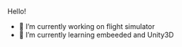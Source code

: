 Hello!

- 🔭 I’m currently working on flight simulator
- 🌱 I’m currently learning embeeded and Unity3D
